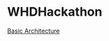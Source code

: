 # WHDHackathon
[Basic Architecture](https://docs.google.com/presentation/d/1vWLmEmFvb4rCPN_bXbyF9UfTJpYZ1Qwqjhrg9dEQoIk/edit)